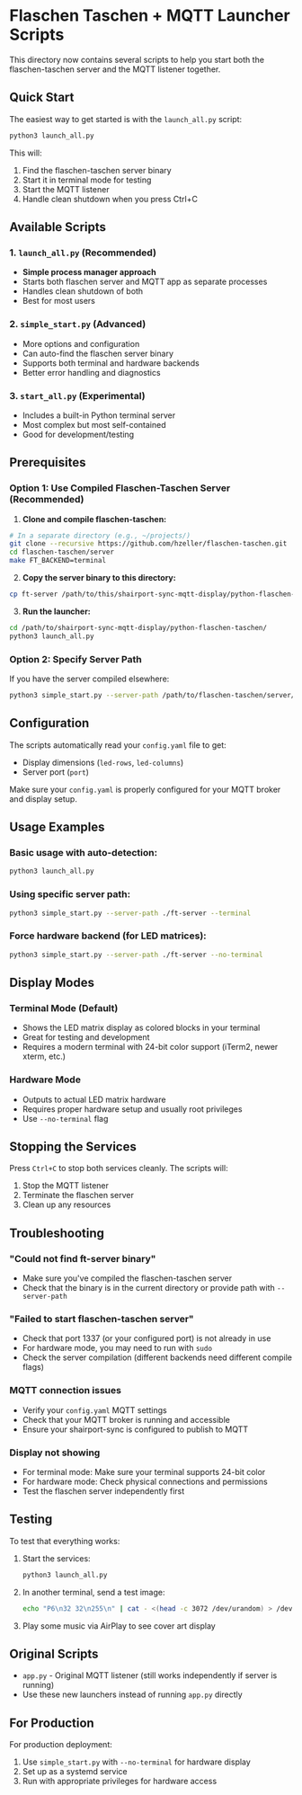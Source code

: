 # Flaschen Taschen + MQTT Launcher Scripts

This directory now contains several scripts to help you start both the flaschen-taschen server and the MQTT listener together.

## Quick Start

The easiest way to get started is with the `launch_all.py` script:

```bash
python3 launch_all.py
```

This will:
1. Find the flaschen-taschen server binary
2. Start it in terminal mode for testing
3. Start the MQTT listener
4. Handle clean shutdown when you press Ctrl+C

## Available Scripts

### 1. `launch_all.py` (Recommended)
- **Simple process manager approach**
- Starts both flaschen server and MQTT app as separate processes
- Handles clean shutdown of both
- Best for most users

### 2. `simple_start.py` (Advanced)
- More options and configuration
- Can auto-find the flaschen server binary
- Supports both terminal and hardware backends
- Better error handling and diagnostics

### 3. `start_all.py` (Experimental)
- Includes a built-in Python terminal server
- Most complex but most self-contained
- Good for development/testing

## Prerequisites

### Option 1: Use Compiled Flaschen-Taschen Server (Recommended)

1. **Clone and compile flaschen-taschen:**
```bash
# In a separate directory (e.g., ~/projects/)
git clone --recursive https://github.com/hzeller/flaschen-taschen.git
cd flaschen-taschen/server
make FT_BACKEND=terminal
```

2. **Copy the server binary to this directory:**
```bash
cp ft-server /path/to/this/shairport-sync-mqtt-display/python-flaschen-taschen/
```

3. **Run the launcher:**
```bash
cd /path/to/shairport-sync-mqtt-display/python-flaschen-taschen/
python3 launch_all.py
```

### Option 2: Specify Server Path

If you have the server compiled elsewhere:

```bash
python3 simple_start.py --server-path /path/to/flaschen-taschen/server/ft-server
```

## Configuration

The scripts automatically read your `config.yaml` file to get:
- Display dimensions (`led-rows`, `led-columns`)
- Server port (`port`)

Make sure your `config.yaml` is properly configured for your MQTT broker and display setup.

## Usage Examples

### Basic usage with auto-detection:
```bash
python3 launch_all.py
```

### Using specific server path:
```bash
python3 simple_start.py --server-path ./ft-server --terminal
```

### Force hardware backend (for LED matrices):
```bash
python3 simple_start.py --server-path ./ft-server --no-terminal
```

## Display Modes

### Terminal Mode (Default)
- Shows the LED matrix display as colored blocks in your terminal
- Great for testing and development
- Requires a modern terminal with 24-bit color support (iTerm2, newer xterm, etc.)

### Hardware Mode  
- Outputs to actual LED matrix hardware
- Requires proper hardware setup and usually root privileges
- Use `--no-terminal` flag

## Stopping the Services

Press `Ctrl+C` to stop both services cleanly. The scripts will:
1. Stop the MQTT listener
2. Terminate the flaschen server
3. Clean up any resources

## Troubleshooting

### "Could not find ft-server binary"
- Make sure you've compiled the flaschen-taschen server
- Check that the binary is in the current directory or provide path with `--server-path`

### "Failed to start flaschen-taschen server"
- Check that port 1337 (or your configured port) is not already in use
- For hardware mode, you may need to run with `sudo`
- Check the server compilation (different backends need different compile flags)

### MQTT connection issues
- Verify your `config.yaml` MQTT settings
- Check that your MQTT broker is running and accessible
- Ensure your shairport-sync is configured to publish to MQTT

### Display not showing
- For terminal mode: Make sure your terminal supports 24-bit color
- For hardware mode: Check physical connections and permissions
- Test the flaschen server independently first

## Testing

To test that everything works:

1. Start the services:
   ```bash
   python3 launch_all.py
   ```

2. In another terminal, send a test image:
   ```bash
   echo "P6\n32 32\n255\n" | cat - <(head -c 3072 /dev/urandom) > /dev/udp/localhost/1337
   ```

3. Play some music via AirPlay to see cover art display

## Original Scripts

- `app.py` - Original MQTT listener (still works independently if server is running)
- Use these new launchers instead of running `app.py` directly

## For Production

For production deployment:
1. Use `simple_start.py` with `--no-terminal` for hardware display
2. Set up as a systemd service
3. Run with appropriate privileges for hardware access
